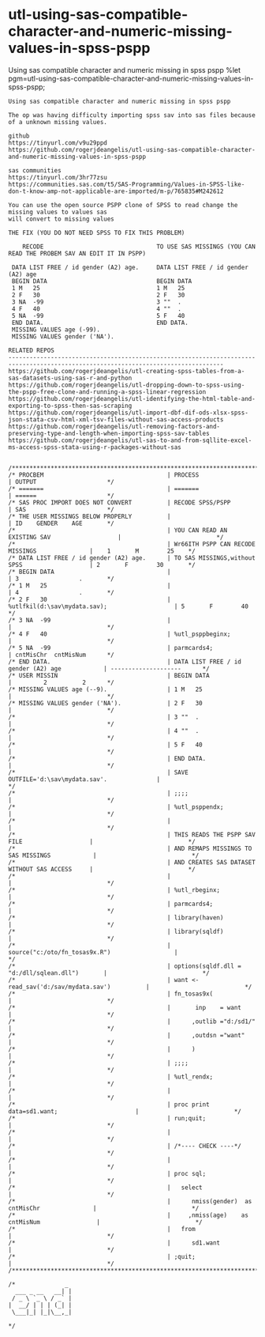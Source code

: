 # utl-using-sas-compatible-character-and-numeric-missing-values-in-spss-pspp
Using sas compatible character and numeric missing in spss pspp
    %let pgm=utl-using-sas-compatible-character-and-numeric-missing-values-in-spss-pspp;

    Using sas compatible character and numeric missing in spss pspp

    The op was having difficulty importing spss sav into sas files because of a unknown missing values.

    github
    https://tinyurl.com/v9u29ppd
    https://github.com/rogerjdeangelis/utl-using-sas-compatible-character-and-numeric-missing-values-in-spss-pspp

    sas communities
    https://tinyurl.com/3hr77zsu
    https://communities.sas.com/t5/SAS-Programming/Values-in-SPSS-like-don-t-know-amp-not-applicable-are-imported/m-p/765835#M242612

    You can use the open source PSPP clone of SPSS to read change the missing values to values sas
    will convert to missing values

    THE FIX (YOU DO NOT NEED SPSS TO FIX THIS PROBLEM)

        RECODE                                TO USE SAS MISSINGS (YOU CAN READ THE PROBEM SAV AN EDIT IT IN PSPP)

     DATA LIST FREE / id gender (A2) age.     DATA LIST FREE / id gender (A2) age
     BEGIN DATA                               BEGIN DATA
     1 M   25                                 1 M   25
     2 F   30                                 2 F   30
     3 NA  -99                                3 ""  .
     4 F   40                                 4 ""  .
     5 NA  -99                                5 F   40
     END DATA.                                END DATA.
     MISSING VALUES age (-99).
     MISSING VALUES gender ('NA').

    RELATED REPOS
    -----------------------------------------------------------------------------------------------------------------------------------
    https://github.com/rogerjdeangelis/utl-creating-spss-tables-from-a-sas-datasets-using-sas-r-and-python
    https://github.com/rogerjdeangelis/utl-dropping-down-to-spss-using-the-pspp-free-clone-and-running-a-spss-linear-regression
    https://github.com/rogerjdeangelis/utl-identifying-the-html-table-and-exporting-to-spss-then-sas-scraping
    https://github.com/rogerjdeangelis/utl-import-dbf-dif-ods-xlsx-spss-json-stata-csv-html-xml-tsv-files-without-sas-access-products
    https://github.com/rogerjdeangelis/utl-removing-factors-and-preserving-type-and-length-when-importing-spss-sav-tables
    https://github.com/rogerjdeangelis/utl-sas-to-and-from-sqllite-excel-ms-access-spss-stata-using-r-packages-without-sas


    /**************************************************************************************************************************/
    /* PROCBEM                                   | PROCESS                                        | OUTPUT                    */
    /* =======                                   | =======                                        | ======                    */
    /* SAS PROC IMPORT DOES NOT CONVERT          | RECODE SPSS/PSPP                               | SAS                       */
    /* THE USER MISSINGS BELOW PROPERLY          |                                                | ID    GENDER    AGE       */
    /*                                           | YOU CAN READ AN EXISTING SAV                   |                           */
    /*                                           | Wr66ITH PSPP CAN RECODE MISSINGS               |    1       M        25    */
    /* DATA LIST FREE / id gender (A2) age.      | TO SAS MISSINGS,without SPSS                   | 2       F        30       */
    /* BEGIN DATA                                |                                                | 3                 .       */
    /* 1 M   25                                  |                                                | 4                 .       */
    /* 2 F   30                                  | %utlfkil(d:\sav\mydata.sav);                   | 5       F        40       */
    /* 3 NA  -99                                 |                                                |                           */
    /* 4 F   40                                  | %utl_psppbeginx;                               |                           */
    /* 5 NA  -99                                 | parmcards4;                                    | cntMisChr  cntMisNum      */
    /* END DATA.                                 | DATA LIST FREE / id gender (A2) age            | --------------------      */
    /* USER MISSIN                               | BEGIN DATA                                     |         2          2      */
    /* MISSING VALUES age (--9).                 | 1 M   25                                       |                           */
    /* MISSING VALUES gender ('NA').             | 2 F   30                                       |                           */
    /*                                           | 3 ""  .                                        |                           */
    /*                                           | 4 ""  .                                        |                           */
    /*                                           | 5 F   40                                       |                           */
    /*                                           | END DATA.                                      |                           */
    /*                                           | SAVE OUTFILE='d:\sav\mydata.sav'.              |                           */
    /*                                           | ;;;;                                           |                           */
    /*                                           | %utl_psppendx;                                 |                           */
    /*                                           |                                                |                           */
    /*                                           | THIS READS THE PSPP SAV FILE                   |                           */
    /*                                           | AND REMAPS MISSINGS TO SAS MISSINGS            |                           */
    /*                                           | AND CREATES SAS DATASET WITHOUT SAS ACCESS     |                           */
    /*                                           |                                                |                           */
    /*                                           | %utl_rbeginx;                                  |                           */
    /*                                           | parmcards4;                                    |                           */
    /*                                           | library(haven)                                 |                           */
    /*                                           | library(sqldf)                                 |                           */
    /*                                           | source("c:/oto/fn_tosas9x.R")                  |                           */
    /*                                           | options(sqldf.dll = "d:/dll/sqlean.dll")       |                           */
    /*                                           | want <- read_sav('d:/sav/mydata.sav')          |                           */
    /*                                           | fn_tosas9x(                                    |                           */
    /*                                           |       inp    = want                            |                           */
    /*                                           |      ,outlib ="d:/sd1/"                        |                           */
    /*                                           |      ,outdsn ="want"                           |                           */
    /*                                           |      )                                         |                           */
    /*                                           | ;;;;                                           |                           */
    /*                                           | %utl_rendx;                                    |                           */
    /*                                           |                                                |                           */
    /*                                           | proc print data=sd1.want;                      |                           */
    /*                                           | run;quit;                                      |                           */
    /*                                           |                                                |                           */
    /*                                           | /*---- CHECK ----*/                            |                           */
    /*                                           |                                                |                           */
    /*                                           | proc sql;                                      |                           */
    /*                                           |   select                                       |                           */
    /*                                           |      nmiss(gender)  as cntMisChr               |                           */
    /*                                           |     ,nmiss(age)    as cntMisNum                |                           */
    /*                                           |   from                                         |                           */
    /*                                           |      sd1.want                                  |                           */
    /*                                           | ;quit;                                         |                           */
    /**************************************************************************************************************************/

    /*              _
      ___ _ __   __| |
     / _ \ `_ \ / _` |
    |  __/ | | | (_| |
     \___|_| |_|\__,_|

    */

